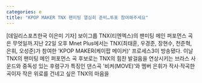 ```yaml
---
categories: e
title: "KPOP MAKER TNX 팬미팅 열심히 준비…투표 참여해주세요"
---
```

[데일리스포츠한국 이은미 기자] 보이그룹 TNX(티엔엑스)의 팬미팅 메인 퍼포먼스 곡은 무엇일까.지난 22일 오후 Mnet Plus에서는 TNX(최태훈, 우경준, 장현수, 천준혁, 은휘, 오성준)가 참여한 &#39;KPOP MAKER(케이팝 메이커)&#39; 프로세스3이 방송됐다. 이날 TNX의 팬미팅 메인 퍼포먼스 곡 후보로는 TNX의 힘찬 발걸음을 연상시키는 브라스 사운드와 중독성 있는 후렴구가 특징인 댄스곡 &#39;비켜(MOVE)&#39;와 멤버 은휘가 작사&#8231;작곡한 곡이자 작은 위로를 건네고 싶은 TNX의 마음을